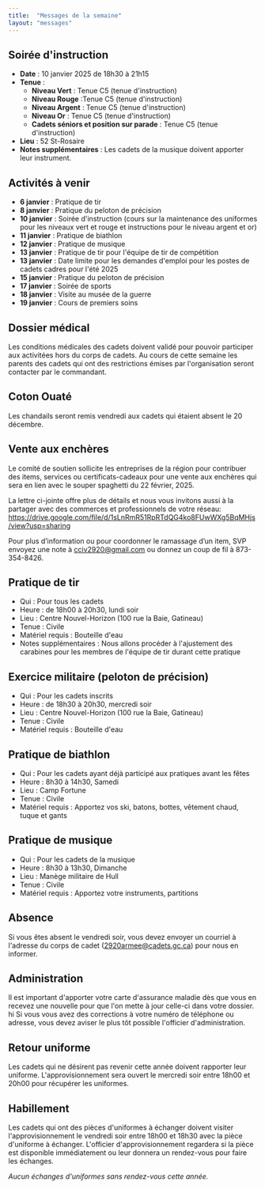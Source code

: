 ```yaml
---
title:  "Messages de la semaine"
layout: "messages"
---
```

 
## Soirée d'instruction  

- **Date** : 10 janvier 2025 de 18h30 à 21h15
- **Tenue** :
  - **Niveau Vert** : Tenue C5 (tenue d'instruction)
  - **Niveau Rouge** :Tenue C5 (tenue d'instruction)
  - **Niveau Argent** : Tenue C5 (tenue d'instruction)
  - **Niveau Or** : Tenue C5 (tenue d'instruction)
  - **Cadets séniors et position sur parade** : Tenue C5 (tenue d'instruction) 
- **Lieu** : 52 St-Rosaire 
- **Notes supplémentaires** : Les cadets de la musique doivent apporter leur instrument.  

   
## Activités à venir
 
- **6 janvier** : Pratique de tir 
- **8 janvier** : Pratique du peloton de précision
- **10 janvier** : Soirée d'instruction (cours sur la maintenance des uniformes pour les niveaux vert et rouge et instructions pour le niveau argent et or)
- **11 janvier** : Pratique de biathlon
- **12 janvier** : Pratique de musique
- **13 janvier** : Pratique de tir pour l'équipe de tir de compétition
- **13 janvier** : Date limite pour les demandes d'emploi pour les postes de cadets cadres pour l'été 2025
- **15 janvier** : Pratique du peloton de précision
- **17 janvier** : Soirée de sports
- **18 janvier** : Visite au musée de la guerre
- **19 janvier** : Cours de premiers soins 

## Dossier médical

Les conditions médicales des cadets doivent validé pour pouvoir participer aux activitées hors du corps de cadets.  Au cours de cette semaine les parents des cadets qui ont des restrictions émises par l'organisation seront contacter par le commandant.

## Coton Ouaté 

Les chandails seront remis vendredi aux cadets qui étaient absent le 20 décembre.

## Vente aux enchères

Le comité de soutien sollicite les entreprises de la région pour contribuer des items, services ou certificats-cadeaux pour une vente aux enchères qui sera en lien avec le souper spaghetti du 22 février, 2025.

La lettre ci-jointe offre plus de détails et nous vous invitons aussi à la partager avec des commerces et professionnels de votre réseau:  <https://drive.google.com/file/d/1sLnRmR51RpRTdQG4ko8FUwWXg5BqMHjs/view?usp=sharing>

Pour plus d’information ou pour coordonner le ramassage d’un item, SVP envoyez une note à <cciv2920@gmail.com> ou donnez un coup de fil à 873-354-8426.

## Pratique de tir 

- Qui :  Pour tous les cadets 
- Heure : de 18h00 à 20h30, lundi soir
- Lieu : Centre Nouvel-Horizon (100 rue la Baie, Gatineau) 
- Tenue : Civile
- Matériel requis : Bouteille d'eau
- Notes supplémentaires : Nous allons procéder à l'ajustement des carabines pour les membres de l'équipe de tir durant cette pratique

## Exercice militaire (peloton de précision)

- Qui :  Pour les cadets inscrits 
- Heure : de 18h30 à 20h30, mercredi soir
- Lieu : Centre Nouvel-Horizon (100 rue la Baie, Gatineau) 
- Tenue : Civile
- Matériel requis : Bouteille d'eau

## Pratique de biathlon

- Qui :  Pour les cadets ayant déjà participé aux pratiques avant les fêtes
- Heure : 8h30 à 14h30, Samedi
- Lieu : Camp Fortune
- Tenue : Civile 
- Matériel requis : Apportez vos ski, batons, bottes, vêtement chaud, tuque et gants

## Pratique de musique

- Qui :  Pour les cadets de la musique  
- Heure : 8h30 à 13h30, Dimanche
- Lieu : Manège militaire de Hull
- Tenue : Civile 
- Matériel requis : Apportez votre instruments, partitions 


## Absence

Si vous êtes absent le vendredi soir, vous devez envoyer un courriel à l'adresse du corps de cadet (<2920armee@cadets.gc.ca>) pour nous en informer.

## Administration

Il est important d'apporter votre carte d'assurance maladie dès que vous en recevez une nouvelle pour que l'on mette à jour celle-ci dans votre dossier.
hi
Si vous vous avez des corrections à votre numéro de téléphone ou adresse, vous devez aviser le plus tôt possible l'officier d'administration. 

## Retour uniforme

Les cadets qui ne désirent pas revenir cette année doivent rapporter leur uniforme. L'approvisionnement sera ouvert le mercredi soir entre 18h00 et 20h00 pour récupérer les uniformes.

## Habillement

Les cadets qui ont des pièces d'uniformes à échanger doivent visiter l'approvisionnement le vendredi soir entre 18h00 et 18h30 avec la pièce d'uniforme à échanger. L'officier d'approvisionnement regardera si la pièce est disponible immédiatement ou leur donnera un rendez-vous pour faire les échanges.

*Aucun échanges d'uniformes sans rendez-vous cette année.*

